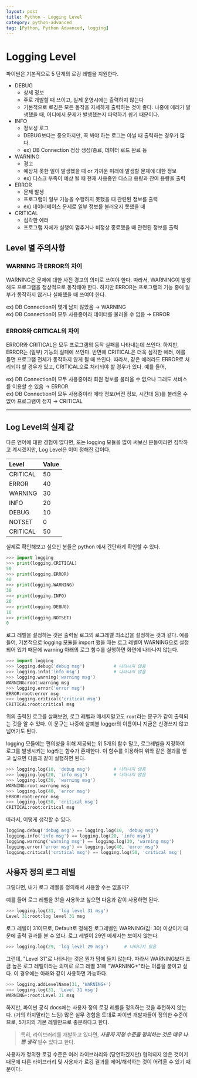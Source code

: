 ```yaml
---
layout: post
title: Python - Logging Level
category: python-advanced
tag: [Python, Python Advanced, logging]
---
```


# Logging Level
파이썬은 기본적으로 5 단계의 로깅 레벨을 지원한다.

* DEBUG
  * 상세 정보
  * 주로 개발할 때 쓰이고, 실제 운영시에는 출력하지 않는다
  * 기본적으로 로깅은 모든 동작을 자세하게 출력하는 것이 좋다. 나중에 에러가 발생했을 때, 어디에서 문제가 발생했는지 파악하기 쉽기 때문이다.
* INFO
  * 정보성 로그
  * DEBUG보다는 중요하지만, 꼭 봐야 하는 로그는 아닐 때 출력하는 경우가 많다.
  * ex) DB Connection 정상 생성/종료, 데이터 로드 완료 등
* WARNING
  * 경고
  * 예상치 못한 일이 발생했을 때 or 가까운 미래에 발생할 문제에 대한 정보
  * ex) 디스크 부족이 예상 될 때 현재 사용중인 디스크 용량과 잔여 용량을 출력
* ERROR
  * 문제 발생
  * 프로그램이 일부 기능을 수행하지 못했을 때 관련된 정보를 출력
  * ex) 데이터베이스 문제로 일부 정보를 불러오지 못했을 때
* CRITICAL
  * 심각한 에러
  * 프로그램 자체가 실행이 멈추거나 비정상 종료했을 때 관련된 정보를 출력

## Level 별 주의사항
### WARNING 과 ERROR의 차이

WARNING은 문제에 대한 사전 경고의 의미로 쓰여야 한다. 따라서, WARNING이 발생해도 프로그램을 정상적으로 동작해야 한다. 하지만 ERROR는 프로그램의 기능 중에 일부가 동작하지 않거나 실패했을 때 쓰여야 한다.

ex) DB Connection이 몇개 남지 않았음 → WARNING  
ex) DB Connection이 모두 사용중이라 데이터를 불러올 수 없음 → ERROR

### ERROR와 CRITICAL의 차이

ERROR와 CRITICAL은 모두 프로그램의 동작 실패를 나타내는데 쓰인다. 하지만, ERROR는 (일부) 기능의 실패에 쓰인다. 반면에 CRITICAL은 더욱 심각한 에러, 예를 들면 프로그램 전체가 동작하지 않게 될 때 쓰인다. 따라서, 같은 에러라도 ERROR로 처리되야 할 경우가 있고, CRITICAL으로 처리되야 할 경우가 있다. 예를 들어,

ex) DB Connection이 모두 사용중이라 회원 정보를 불러올 수 없으나 그래도 서비스를 이용할 순 있음 → ERROR  
ex) DB Connection이 모두 사용중이라 메타 정보(버전 정보, 시간대 등)를 불러올 수 없어 프로그램이 정지 → CRITICAL

---

## Log Level의 실제 값

다른 언어에 대한 경험이 많다면, 또는 logging 모듈을 많이 써보신 분들이라면 짐작하고 계시겠지만, Log Level은 이미 정해진 값이다.

| Level    | Value |
| :------- | :---- |
| CRITICAL | 50    |
| ERROR    | 40    |
| WARNING  | 30    |
| INFO     | 20    |
| DEBUG    | 10    |
| NOTSET   | 0     |
| CRITICAL | 50    |

실제로 확인해보고 싶으신 분들은 python 에서 간단하게 확인할 수 있다.

```python
>>> import logging
>>> print(logging.CRITICAL)
50
>>> print(logging.ERROR)
40
>>> print(logging.WARNING)
30
>>> print(logging.INFO)
20
>>> print(logging.DEBUG)
10
>>> print(logging.NOTSET)
0
```

로그 레벨을 설정하는 것은 출력될 로그의 로그레벨 최소값을 설정하는 것과 같다. 예를 들어, 기본적으로 logging 모듈을 import 했을 때는 로그 레벨이 WARNING으로 설정되어 있기 때문에 warning 아래의 로그 함수를 실행하면 화면에 나타나지 않는다.

```python
>>> import logging
>>> logging.debug('debug msg')           # 나타나지 않음
>>> logging.info('info msg')             # 나타나지 않음
>>> logging.warning('warning msg')
WARNING:root:warning msg
>>> logging.error('error msg')
ERROR:root:error msg
>>> logging.critical('critical msg')
CRITICAL:root:critical msg
```

위의 출력된 로그를 살펴보면, 로그 레벨과 메세지말고도 `root`라는 문구가 같이 출력되는 것을 알 수 있다. 이 문구는 나중에 살펴볼 logger의 이름이니 지금은 신경쓰지 않고 넘어가도 된다.

logging 모듈에는 편의성을 위해 제공되는 위 5개의 함수 말고, 로그레벨을 지정하여 로그를 발생시키는 log라는 함수가 존재한다. 이 함수를 이용하여 위와 같은 결과를 얻고 싶으면 다음과 같이 실행하면 된다.

```python
>>> logging.log(10, 'debug msg')         # 나타나지 않음
>>> logging.log(20, 'info msg')          # 나타나지 않음
>>> logging.log(30, 'warning msg')
WARNING:root:warning msg
>>> logging.log(40, 'error msg')
ERROR:root:error msg
>>> logging.log(50, 'critical msg')
CRITICAL:root:critical msg
```

따라서, 이렇게 생각할 수 있다.

```python
logging.debug('debug msg') == logging.log(10, 'debug msg')
logging.info('info msg') == logging.log(20, 'info msg')
logging.warning('warning msg') == logging.log(30, 'warning msg')
logging.error('error msg') == logging.log(40, 'error msg')
logging.critical('critical msg') == logging.log(50, 'critical msg')
```

## 사용자 정의 로그 레벨

그렇다면, 내가 로그 레벨을 정의해서 사용할 수는 없을까?

예를 들어 로그 레벨을 31을 사용하고 싶으면 다음과 같이 사용하면 된다.

```python
>>> logging.log(31, 'log level 31 msg')
Level 31:root:log level 31 msg
```

로그 레벨이 31이므로, Default로 정해진 로그레벨인 WARNING(값: 30) 이상이기 때문에 출력 결과를 볼 수 있다. 로그 레벨이 29인 메세지는 보이지 않는다.

```python
>>> logging.log(29, 'log level 29 msg')      # 나타나지 않음
```

그런데, "Level 31"로 나타나는 것은 뭔가 맘에 들지 않는다. 따라서 WARNING보다 조금 높은 로그 레벨이라는 의미로 로그 레벨 31에 "WARNING+"라는 이름을 붙이고 싶다. 이 경우에는 아래와 같이 사용하면 가능하다.

```python
>>> logging.addLevelName(31, 'WARNING+')
>>> logging.log(31, 'Level 31 msg')
WARNING+:root:Level 31 msg
```

하지만, 파이썬 공식 docs에는 사용자 정의 로깅 레벨을 정의하는 것을 추천하지 않는다. (거의 하지말라는 느낌) 많은 실무 경험을 토대로 파이썬 개발자들이 정의한 수준이므로, 5가지의 기본 레벨만으로 충분하다고 한다.

> 특히, 라이브러리를 개발하고 있다면, ***사용자 지정 수준을 정의하는 것은 매우 나쁜 생각*** 일수 있다고 한다.

사용자가 정의한 로깅 수준은 여러 라이브러리와 (당연하겠지만) 협의되지 않은 것이기 때문에 다른 라이브러리 및 사용자가 로깅 결과를 제어/해석하는 것이 어려울 수 있기 때문이다.
